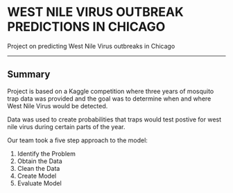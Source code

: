 # WEST NILE VIRUS OUTBREAK PREDICTIONS IN CHICAGO
Project on predicting West Nile Virus outbreaks in Chicago

---
## Summary
Project is based on a Kaggle competition where three years of mosquito trap data was provided and the goal was to determine when and where West Nile Virus would be detected.

Data was used to create probabilities that traps would test postive for west nile virus during certain parts of the year.

Our team took a five step approach to the model:

1. Identify the Problem
2. Obtain the Data
3. Clean the Data
4. Create Model
5. Evaluate Model
